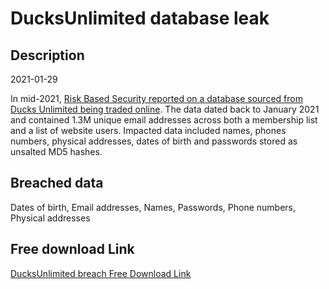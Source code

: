 # DucksUnlimited database leak

## Description

2021-01-29

In mid-2021, <a href="https://www.riskbasedsecurity.com/2021/06/14/dark-web-roundup-may-2021/" target="_blank" rel="noopener">Risk Based Security reported on a database sourced from Ducks Unlimited being traded online</a>. The data dated back to January 2021 and contained 1.3M unique email addresses across both a membership list and a list of website users. Impacted data included names, phones numbers, physical addresses, dates of birth and passwords stored as unsalted MD5 hashes.

## Breached data

Dates of birth, Email addresses, Names, Passwords, Phone numbers, Physical addresses

## Free download Link

[DucksUnlimited breach Free Download Link](https://link-to.net/1229997/847.4336588951558/dynamic/?r=aHR0cHM6Ly93d3cubWVkaWFmaXJlLmNvbS92aWV3L0ZjWDhhejdhUEVFUzJGOC9kdWNrcy5vcmcvZmlsZQ==)